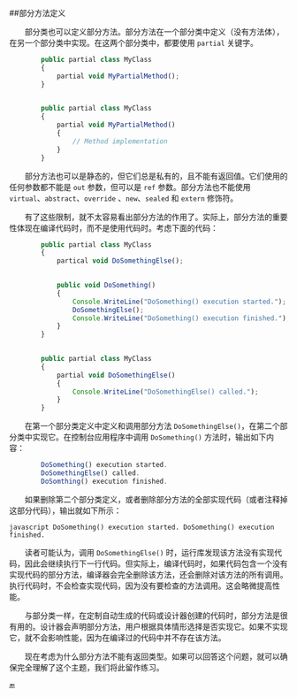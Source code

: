##部分方法定义


&emsp;&emsp;部分类也可以定义部分方法。部分方法在一个部分类中定义（没有方法体），在另一个部分类中实现。在这两个部分类中，都要使用 `partial` 关键字。

```javascript 
        public partial class MyClass 
        { 
            partial void MyPartialMethod(); 
        }

 
        public partial class MyClass 
        { 
            partial void MyPartialMethod() 
            { 
                // Method implementation 
            } 
        }
```

&emsp;&emsp;部分方法也可以是静态的，但它们总是私有的，且不能有返回值。它们使用的任何参数都不能是 `out` 参数，但可以是 `ref` 参数。部分方法也不能使用 `virtual`、`abstract`、`override` 、`new`、`sealed` 和 `extern` 修饰符。

&emsp;&emsp;有了这些限制，就不太容易看出部分方法的作用了。实际上，部分方法的重要性体现在编译代码时，而不是使用代码时。考虑下面的代码：

```javascript 
        public partial class MyClass 
        { 
            partical void DoSomethingElse();

 
            public void DoSomething() 
            { 
                Console.WriteLine("DoSomething() execution started."); 
                DoSomethingElse(); 
                Console.WriteLine("DoSomething() execution finished."); 
            } 
        }

 
        public partial class MyClass 
        { 
            partial void DoSomethingElse() 
            { 
                Console.WriteLine("DoSomethingElse() called."); 
            } 
        }
```

&emsp;&emsp;在第一个部分类定义中定义和调用部分方法 `DoSomethingElse()`，在第二个部分类中实现它。在控制台应用程序中调用 `DoSomething()` 方法时，输出如下内容：

```javascript 
        DoSomething() execution started. 
        DoSomethingElse() called. 
        DoSomthing() execution finished.
```

&emsp;&emsp;如果删除第二个部分类定义，或者删除部分方法的全部实现代码（或者注释掉这部分代码），输出就如下所示：

```javascript DoSomething() execution started. DoSomething() execution finished.```

&emsp;&emsp;读者可能认为，调用 `DoSomethingElse()` 时，运行库发现该方法没有实现代码，因此会继续执行下一行代码。但实际上，编译代码时，如果代码包含一个没有实现代码的部分方法，编译器会完全删除该方法，还会删除对该方法的所有调用。执行代码时，不会检查实现代码，因为没有要检查的方法调用。这会略微提高性能。

&emsp;&emsp;与部分类一样，在定制自动生成的代码或设计器创建的代码时，部分方法是很有用的。设计器会声明部分方法，用户根据具体情形选择是否实现它。如果不实现它，就不会影响性能，因为在编译过的代码中并不存在该方法。

&emsp;&emsp;现在考虑为什么部分方法不能有返回类型。如果可以回答这个问题，就可以确保完全理解了这个主题，我们将此留作练习。



🔚
